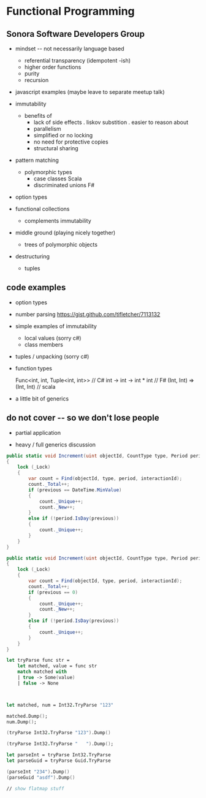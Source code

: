 Functional Programming
========================

Sonora Software Developers Group
---------------------------------


- mindset -- not necessarily language based
  + referential transparency (idempotent -ish)
  + higher order functions
  + purity
  + recursion
  
    


- javascript examples (maybe leave to separate meetup talk)
 

- immutability
  + benefits of
    * lack of side effects 
      . liskov substition
      . easier to reason about
    * parallelism 
    * simplified or no locking
    * no need for protective copies
    * structural sharing
- pattern matching
  + polymorphic types
    * case classes Scala
    * discriminated unions F#
- option types
- functional collections
  + complements immutability
- middle ground (playing nicely together)
  + trees of polymorphic objects
- destructuring
  + tuples


## code examples

- option types

- number parsing
  https://gist.github.com/tifletcher/7113132

- simple examples of immutability
  + local values (sorry c#)
  + class members

- tuples / unpacking (sorry c#)

- function types

	Func<int, int, Tuple<int, int>> // C#
	int -> int -> int * int // F#
	(Int, Int) => (Int, Int) // scala

- a little bit of generics


## do not cover -- so we don't lose people

- partial application

- heavy / full generics discussion

```csharp
public static void Increment(uint objectId, CountType type, Period period, DateTime previous, ushort? interactionId = null)
{
    lock (_Lock)
    {
        var count = Find(objectId, type, period, interactionId);
        count._Total++;
        if (previous == DateTime.MinValue)
        {
            count._Unique++;
            count._New++;
        }
        else if (!period.IsDay(previous))
        {
            count._Unique++;
        }
    }   
}

public static void Increment(uint objectId, CountType type, Period period, ushort previous, ushort? interactionId = null)
{
    lock (_Lock)
    {
        var count = Find(objectId, type, period, interactionId);
        count._Total++;
        if (previous == 0)
        {
            count._Unique++;
            count._New++;
        }
        else if (!period.IsDay(previous))
        {
            count._Unique++;
        }
    }
}
```

```fsharp
let tryParse func str = 
	let matched, value = func str
	match matched with
	| true -> Some(value)
	| false -> None



let matched, num = Int32.TryParse "123"

matched.Dump();
num.Dump();

(tryParse Int32.TryParse "123").Dump()

(tryParse Int32.TryParse "   ").Dump();

let parseInt = tryParse Int32.TryParse
let parseGuid = tryParse Guid.TryParse

(parseInt "234").Dump()
(parseGuid "asdf").Dump()

// show flatmap stuff
```
